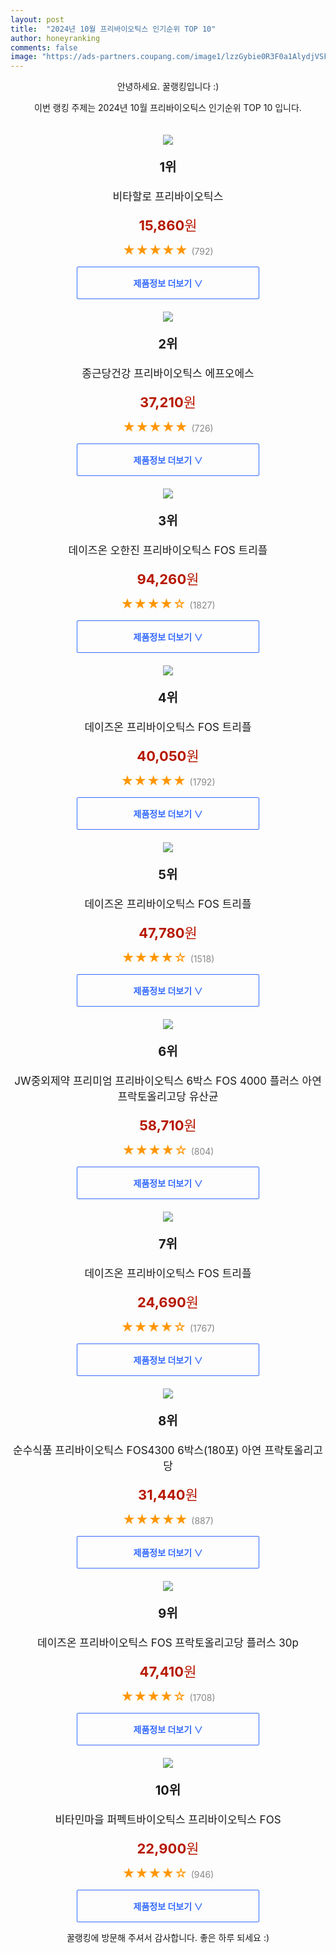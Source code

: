 ```yaml
---
layout: post
title:  "2024년 10월 프리바이오틱스 인기순위 TOP 10"
author: honeyranking
comments: false
image: "https://ads-partners.coupang.com/image1/lzzGybie0R3F0a1AlydjVSFiycfZydcbI1xUrYGALdgGtBytuJXCzT5E9892Mttt_Dssru-7W0RVkwiWdDC2hCdxW9hKQQp7-xsL7WxpF6ajL5WLxG7tEm2metaj1ZMmDugquHTk8xdsgi4GruJFVMVo3314hMUlAl1Cug4sYD6PHbkSCp1CQE0_u1yURwaIH0l8QK1Zhor7b80bL7MH6oIh9psJIhyBKXnxRYEfjeQzzRZZuHO1AbJ0YbI7-U-edCbGZpLlxvrA9KrRYhSB9viVmXHif4kfZHDe"
---
```

<p style="text-align: center;">안녕하세요. 꿀랭킹입니다 :)</p>
<p style="text-align: center;">이번 랭킹 주제는 2024년 10월 프리바이오틱스 인기순위 TOP 10 입니다.</p><center><img src="https://ads-partners.coupang.com/image1/lzzGybie0R3F0a1AlydjVSFiycfZydcbI1xUrYGALdgGtBytuJXCzT5E9892Mttt_Dssru-7W0RVkwiWdDC2hCdxW9hKQQp7-xsL7WxpF6ajL5WLxG7tEm2metaj1ZMmDugquHTk8xdsgi4GruJFVMVo3314hMUlAl1Cug4sYD6PHbkSCp1CQE0_u1yURwaIH0l8QK1Zhor7b80bL7MH6oIh9psJIhyBKXnxRYEfjeQzzRZZuHO1AbJ0YbI7-U-edCbGZpLlxvrA9KrRYhSB9viVmXHif4kfZHDe" style="margin-top:20px" /></center><p style="text-align: center; font-size: 20px"><b>1위</b></p><p style="text-align: center; font-size: 17px">비타할로 프리바이오틱스</p><p style="text-align: center;"><span style="color: #b61800; font-size: 22px;"><b>15,860</b>원</span></p><p style="text-align: center;"><span style="color: #ff9600; font-size: 20px;">★★★★★ </span><span style="color: #878787;">(792)</span></p><center><a href="https://link.coupang.com/re/AFFSDP?lptag=AF3899140&subid=honeyrank&pageKey=186447485&itemId=3692421844&vendorItemId=72815290918&traceid=V0-153-89eed3387a61b5b3&requestid=20241009010000872314538097&token=31850C%7CGM"><div style="font-size: 14px; display: inline-block; padding: 15px 90px; color: #346aff; border-radius: 2px; border: 1px solid #346aff; cursor: pointer;"><b>제품정보 더보기 &or;</b></div></a></center><center><img src="https://ads-partners.coupang.com/image1/9yvLf_iRPbPbfAQ19wihPio3CIK_pdBDHAHtcqKlRKSdtwnouX5Erpzb5j1qqsRObw0Qwtfd7p1h5Wm4lsKCIVyJfZVyQWmlzCjpwKnGbph6Wp0v16z06jjX8C-72t8ziRRvrg9hxGT_cUuDRNtOPDxVPwWqqzJUOb0uv14H6FnuC1IQqTdS95vtPIslImbaMEJ6hvuQOcGef63kC9we3WSHiLRDlQPLK0GbLCWQSpThudViSOmVYi5KIYC_HzuNaTSJYNjUd7Sz4JYyzxDeN4_s392055vs-I-d" style="margin-top:20px" /></center><p style="text-align: center; font-size: 20px"><b>2위</b></p><p style="text-align: center; font-size: 17px">종근당건강 프리바이오틱스 에프오에스</p><p style="text-align: center;"><span style="color: #b61800; font-size: 22px;"><b>37,210</b>원</span></p><p style="text-align: center;"><span style="color: #ff9600; font-size: 20px;">★★★★★ </span><span style="color: #878787;">(726)</span></p><center><a href="https://link.coupang.com/re/AFFSDP?lptag=AF3899140&subid=honeyrank&pageKey=7360944834&itemId=18964573606&vendorItemId=70902967820&traceid=V0-153-a8232308e59c56b7&requestid=20241009010000872314538097&token=31850C%7CGM"><div style="font-size: 14px; display: inline-block; padding: 15px 90px; color: #346aff; border-radius: 2px; border: 1px solid #346aff; cursor: pointer;"><b>제품정보 더보기 &or;</b></div></a></center><center><img src="https://ads-partners.coupang.com/image1/7cZCTqdAue3cFasX7eJE5mJwSJRGM0cQB2bolVAVCJQ-6z2t1eNSujf6dGKGlfaqxa6EXsJeH2zh4CRf1elIXz6HAFClyYLBnsuSNwQ3wYw0UHRkvf_7sEUfuBsDJtsHYOK-G_KCtsqvKkCJj1gXgmdAvSRR44Uu8xZudzlH3z2DYYzh1QNGvGP-pqzrpY2exk3kWeKrFU8WrZNpS58-9TOhLF8jU1Xzca5jAjlLpq225m6t0MenIOCP-gnzH45Cxlpg6VkHrTWh1And47CA9Z7lpn_mTuAHUmPM8A==" style="margin-top:20px" /></center><p style="text-align: center; font-size: 20px"><b>3위</b></p><p style="text-align: center; font-size: 17px">데이즈온 오한진 프리바이오틱스 FOS 트리플</p><p style="text-align: center;"><span style="color: #b61800; font-size: 22px;"><b>94,260</b>원</span></p><p style="text-align: center;"><span style="color: #ff9600; font-size: 20px;">★★★★☆ </span><span style="color: #878787;">(1827)</span></p><center><a href="https://link.coupang.com/re/AFFSDP?lptag=AF3899140&subid=honeyrank&pageKey=6919237053&itemId=22892963552&vendorItemId=89927517257&traceid=V0-153-b06a8f6005ed2d5a&requestid=20241009010000872314538097&token=31850C%7CGM"><div style="font-size: 14px; display: inline-block; padding: 15px 90px; color: #346aff; border-radius: 2px; border: 1px solid #346aff; cursor: pointer;"><b>제품정보 더보기 &or;</b></div></a></center><center><img src="https://ads-partners.coupang.com/image1/PrPkjwqm8fmwNcn5PnyLoefP3ZaeowL0L64xBqjzqYB_jCpYzi53V4KHmwWGte8BffKEtqEHFS-kBWuFdQ_xnwVerrAWjz6--FOwfuGib9dsh5cXV1OwpB-4vSNbSastBHHV5Um9yFBqzyr8BX6iJ3HwLiujYcsvuHdX-GnHp5zlEv9PPAn7W2Y0an4dKoB_wAKnlKzRaNqXVT1T_exHiHFDXZwKxbLX3nHuyEURCg4SYIrODkQQi_0HR-gNGefZYmCUcre0aeFEZoJjIVfwgVRi_-AnkbGqhw4x" style="margin-top:20px" /></center><p style="text-align: center; font-size: 20px"><b>4위</b></p><p style="text-align: center; font-size: 17px">데이즈온 프리바이오틱스 FOS 트리플</p><p style="text-align: center;"><span style="color: #b61800; font-size: 22px;"><b>40,050</b>원</span></p><p style="text-align: center;"><span style="color: #ff9600; font-size: 20px;">★★★★★ </span><span style="color: #878787;">(1792)</span></p><center><a href="https://link.coupang.com/re/AFFSDP?lptag=AF3899140&subid=honeyrank&pageKey=6919237053&itemId=18741800260&vendorItemId=85874057904&traceid=V0-153-b06a8f6005ed2d5a&requestid=20241009010000872314538097&token=31850C%7CGM"><div style="font-size: 14px; display: inline-block; padding: 15px 90px; color: #346aff; border-radius: 2px; border: 1px solid #346aff; cursor: pointer;"><b>제품정보 더보기 &or;</b></div></a></center><center><img src="https://ads-partners.coupang.com/image1/pxYqlkF__qjnXdK1p4gfsDSbaqyvl8tmpRBNU_vViCnk52mb8MFGPtA6FqnNkOiyYS5WVn6ZcKxqwFkdlQHT_5dQNPTiH_XJ8EeLDp2gPNLEA61Uv8_kLSw6iB7_B8g539Gj7sqyzW9HY7erARuXiz4siWFnpc3sY5wQ5dVGogtPyx89B437ULj5ZgeqXbTwljfnvcuZCSZqoYyU8p0N-JbrSoW-TPSXzRafONPUWP6XSwflCmIePU8EwbVbshb4VLIKQE1lHpfUANeo5oer0Row-MT1Wr6An4PTyA==" style="margin-top:20px" /></center><p style="text-align: center; font-size: 20px"><b>5위</b></p><p style="text-align: center; font-size: 17px">데이즈온 프리바이오틱스 FOS 트리플</p><p style="text-align: center;"><span style="color: #b61800; font-size: 22px;"><b>47,780</b>원</span></p><p style="text-align: center;"><span style="color: #ff9600; font-size: 20px;">★★★★☆ </span><span style="color: #878787;">(1518)</span></p><center><a href="https://link.coupang.com/re/AFFSDP?lptag=AF3899140&subid=honeyrank&pageKey=6919237053&itemId=18741800682&vendorItemId=85874058364&traceid=V0-153-b06a8f6005ed2d5a&requestid=20241009010000872314538097&token=31850C%7CGM"><div style="font-size: 14px; display: inline-block; padding: 15px 90px; color: #346aff; border-radius: 2px; border: 1px solid #346aff; cursor: pointer;"><b>제품정보 더보기 &or;</b></div></a></center><center><img src="https://ads-partners.coupang.com/image1/925pBdLSL1j1LFYn9-ntQWK2MPFRaxIecZz0xYN4Vrr8E3KuUkFD9u4kh_3BGJlewfwQOEtzNdcGwgtvGszpUEaY69Q9vyjY8tiFDjAjgYKO7Oadmv--4lzAf1OQHybLp4SMAb0MGwTEqRFoLHTcFHBjEeZp03SUdKOhlQCz3C9P5gyssceMbQ7aUdCCuNZk2FiPzvR3VDFNb197VnVe34xTGTV87XmEyHPfLrvt63StGP5KdskO_Hs3t5a6tLyDLMTumgmxJjGxcwu9c5DY57ZWeWDgf4dgduOvLWkhh2OJrISNld0Hhg==" style="margin-top:20px" /></center><p style="text-align: center; font-size: 20px"><b>6위</b></p><p style="text-align: center; font-size: 17px">JW중외제약 프리미엄 프리바이오틱스 6박스 FOS 4000 플러스 아연 프락토올리고당 유산균</p><p style="text-align: center;"><span style="color: #b61800; font-size: 22px;"><b>58,710</b>원</span></p><p style="text-align: center;"><span style="color: #ff9600; font-size: 20px;">★★★★☆ </span><span style="color: #878787;">(804)</span></p><center><a href="https://link.coupang.com/re/AFFSDP?lptag=AF3899140&subid=honeyrank&pageKey=198316556&itemId=785085211&vendorItemId=4988835047&traceid=V0-153-91cd4da95f5b7eee&requestid=20241009010000872314538097&token=31850C%7CGM"><div style="font-size: 14px; display: inline-block; padding: 15px 90px; color: #346aff; border-radius: 2px; border: 1px solid #346aff; cursor: pointer;"><b>제품정보 더보기 &or;</b></div></a></center><center><img src="https://ads-partners.coupang.com/image1/jbfCmVumIn6N8IiBjc3PoEu8aASVaEggpaPmP0WNjZ--jXZ7EQfOCJyMueP7sBYZRPm76VTgG9fMZ-RFg2qW7VxfO7rLVFcWTMABoIhzRY_xX5ixvnRb5iw1PxMWX3r8kKW-WPpnaPCogvbUoOtBa-Tizn3cg4CboEDpfO-VzGCEtGT5iVqeYH5ASGvrBG3iURr7UivfnIYvh_-B5eHo0NK30BCM7f8XJkxptzxjd2wOkH68IpwFMWVqqvHEz_7WrlMZ9WSRNH7PtiiT6h8oOUUAj4j4Vb0OpHCU" style="margin-top:20px" /></center><p style="text-align: center; font-size: 20px"><b>7위</b></p><p style="text-align: center; font-size: 17px">데이즈온 프리바이오틱스 FOS 트리플</p><p style="text-align: center;"><span style="color: #b61800; font-size: 22px;"><b>24,690</b>원</span></p><p style="text-align: center;"><span style="color: #ff9600; font-size: 20px;">★★★★☆ </span><span style="color: #878787;">(1767)</span></p><center><a href="https://link.coupang.com/re/AFFSDP?lptag=AF3899140&subid=honeyrank&pageKey=6919237053&itemId=18134443612&vendorItemId=85874058002&traceid=V0-153-b06a8f6005ed2d5a&requestid=20241009010000872314538097&token=31850C%7CGM"><div style="font-size: 14px; display: inline-block; padding: 15px 90px; color: #346aff; border-radius: 2px; border: 1px solid #346aff; cursor: pointer;"><b>제품정보 더보기 &or;</b></div></a></center><center><img src="https://ads-partners.coupang.com/image1/NKA_vythhAK_cRCQNJXG8vyGH9b0nzjKol4eDt_Z0eYAmr8hbbtrFAMx_S_u3Of-3R9sAy6HudP7hMjRpI4sNQd9d2CVDpXXuzUkIKy9VC2T6JVxMRBqDV3aw48B3HnNqkIjj5soXiY1l1rEDTy2lAttqXAncui98YaHqW8g0r22mI1wnmeYS7jTcdQWzXYq4Rox5S94OaRpf7LGFtizosU_l5MwwsS9xknIG2hjDC9I_E6LOo3_fxmvcfscf0cITd0lTVJCpeM174hzm1lhU361aQsmPKfgltA1BeCz-ZKBX96rYAHLusw=" style="margin-top:20px" /></center><p style="text-align: center; font-size: 20px"><b>8위</b></p><p style="text-align: center; font-size: 17px">순수식품 프리바이오틱스 FOS4300 6박스(180포) 아연 프락토올리고당</p><p style="text-align: center;"><span style="color: #b61800; font-size: 22px;"><b>31,440</b>원</span></p><p style="text-align: center;"><span style="color: #ff9600; font-size: 20px;">★★★★★ </span><span style="color: #878787;">(887)</span></p><center><a href="https://link.coupang.com/re/AFFSDP?lptag=AF3899140&subid=honeyrank&pageKey=1176284696&itemId=1097277433&vendorItemId=5619246312&traceid=V0-153-4a547ced89f68a69&requestid=20241009010000872314538097&token=31850C%7CGM"><div style="font-size: 14px; display: inline-block; padding: 15px 90px; color: #346aff; border-radius: 2px; border: 1px solid #346aff; cursor: pointer;"><b>제품정보 더보기 &or;</b></div></a></center><center><img src="https://ads-partners.coupang.com/image1/_HZOPRfth4UbrCoK_D1mwgwQmSc9-9R5ER3UvzYdPy4OFQlaBdEsEfVxZVKYVR5kdeQ0lKtQpLDOhsNqtMZds1fQ_gnSXwgMgAfjNf1DOcrRFEIeuZu9-opVa4hd410q-4Jmgu1b9CAfMz1LKHwAUXW7vpzfCpgREevNYb6PnEYjafkaLIHuuXJM4Gx_j2fXP1A0tKjb_NmvHkq0jiahfnYx_ToE1UW3C4zPn8tMbjy1F7jF72d0XuhtsdlZE082NH8V6Drh-eKOLXM6xbkze5_a9k7bJIKb_lYj" style="margin-top:20px" /></center><p style="text-align: center; font-size: 20px"><b>9위</b></p><p style="text-align: center; font-size: 17px">데이즈온 프리바이오틱스 FOS 프락토올리고당 플러스 30p</p><p style="text-align: center;"><span style="color: #b61800; font-size: 22px;"><b>47,410</b>원</span></p><p style="text-align: center;"><span style="color: #ff9600; font-size: 20px;">★★★★☆ </span><span style="color: #878787;">(1708)</span></p><center><a href="https://link.coupang.com/re/AFFSDP?lptag=AF3899140&subid=honeyrank&pageKey=13662607&itemId=19421771003&vendorItemId=87297274867&traceid=V0-153-edde653e88fb6e2c&requestid=20241009010000872314538097&token=31850C%7CGM"><div style="font-size: 14px; display: inline-block; padding: 15px 90px; color: #346aff; border-radius: 2px; border: 1px solid #346aff; cursor: pointer;"><b>제품정보 더보기 &or;</b></div></a></center><center><img src="https://ads-partners.coupang.com/image1/ClMpIlvVV7uq3Bq-CtumXcrUVJstQdSylJfDfPuDWlxi7x9Cw_CUAajItINsAEfEjUFBpUoZybg6S8Dd56BcGFmtAHORH1bk9OwjqvMo1HoULAUcsp-iwq_9GaGj-apMc5rPEgq_XgTsFgHLblwu-s7WlpoyN0e7YKH8Lq3eoO0oz4PG0c7oh8DDL5mwjuvgDgcL9dHUgSkg7wzq9DReAyiqE1IHCs_hMggV_x_B88co9DF_FOqKcWCglU__kxqq1mkqtnMda4caNjS51wW9ynR7i5Ogb5WOZG2U" style="margin-top:20px" /></center><p style="text-align: center; font-size: 20px"><b>10위</b></p><p style="text-align: center; font-size: 17px">비타민마을 퍼펙트바이오틱스 프리바이오틱스 FOS</p><p style="text-align: center;"><span style="color: #b61800; font-size: 22px;"><b>22,900</b>원</span></p><p style="text-align: center;"><span style="color: #ff9600; font-size: 20px;">★★★★☆ </span><span style="color: #878787;">(946)</span></p><center><a href="https://link.coupang.com/re/AFFSDP?lptag=AF3899140&subid=honeyrank&pageKey=8289201516&itemId=625754811&vendorItemId=83713647539&traceid=V0-153-877e26ca5fa2eaba&requestid=20241009010000872314538097&token=31850C%7CGM"><div style="font-size: 14px; display: inline-block; padding: 15px 90px; color: #346aff; border-radius: 2px; border: 1px solid #346aff; cursor: pointer;"><b>제품정보 더보기 &or;</b></div></a></center><p style="text-align: center;">꿀랭킹에 방문해 주셔서 감사합니다. 좋은 하루 되세요 :)</p>